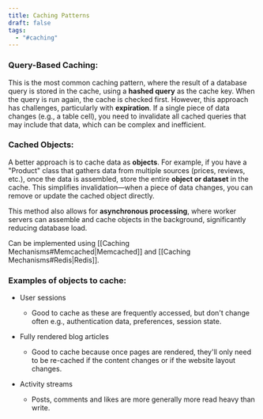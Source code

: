 ```yaml
---
title: Caching Patterns
draft: false
tags:
  - "#caching"
---
```

### Query-Based Caching:

This is the most common caching pattern, where the result of a database query is stored in the cache, using a **hashed query** as the cache key. When the query is run again, the cache is checked first. However, this approach has challenges, particularly with **expiration**. If a single piece of data changes (e.g., a table cell), you need to invalidate all cached queries that may include that data, which can be complex and inefficient.

### Cached Objects:

A better approach is to cache data as **objects**. For example, if you have a "Product" class that gathers data from multiple sources (prices, reviews, etc.), once the data is assembled, store the entire **object or dataset** in the cache. This simplifies invalidation—when a piece of data changes, you can remove or update the cached object directly.

This method also allows for **asynchronous processing**, where worker servers can assemble and cache objects in the background, significantly reducing database load.

Can be implemented using [[Caching Mechanisms#Memcached|Memcached]] and [[Caching Mechanisms#Redis|Redis]].

### Examples of objects to cache:

- User sessions
	- Good to cache as these are frequently accessed, but don't change often e.g.,  authentication data, preferences, session state. 

- Fully rendered blog articles
	- Good to cache because once pages are rendered, they'll only need to be re-cached if the content changes or if the website layout changes.
	
- Activity streams
	- Posts, comments and likes are more generally more read heavy than write.
